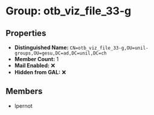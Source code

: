 # Group: otb_viz_file_33-g

## Properties

- **Distinguished Name:** `CN=otb_viz_file_33-g,OU=unil-groups,OU=gesu,DC=ad,DC=unil,DC=ch`
- **Member Count:** 1
- **Mail Enabled:** ❌
- **Hidden from GAL:** ❌

## Members

- lpernot
